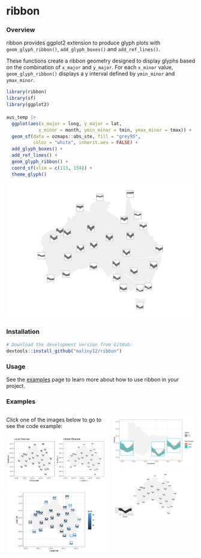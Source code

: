 
# ribbon

### Overview

ribbon provides ggplot2 extension to produce glyph plots with
`geom_glyph_ribbon()`, `add_glyph_boxes()` and `add_ref_lines()`.

These functions create a ribbon geometry designed to display glyphs
based on the combination of `x_major` and `y_major`. For each `x_minor`
value, `geom_glyph_ribbon()` displays a y interval defined by
`ymin_minor` and `ymax_minor`.

``` r
library(ribbon)
library(sf)
library(ggplot2)

aus_temp |>
  ggplot(aes(x_major = long, y_major = lat,
            x_minor = month, ymin_minor = tmin, ymax_minor = tmax)) +
  geom_sf(data = ozmaps::abs_ste, fill = "grey95",
          color = "white", inherit.aes = FALSE) +
  add_glyph_boxes() +
  add_ref_lines() +
  geom_glyph_ribbon() +
  coord_sf(xlim = c(113, 154)) +
  theme_glyph()
```

![](README_files/figure-gfm/unnamed-chunk-1-1.png)<!-- -->

### Installation

``` r
# Download the development version from GitHub:
devtools::install_github("maliny12/ribbon")
```

### Usage

See the
[examples](https://maliny12.github.io/ribbon/articles/Examples.html)
page to learn more about how to use ribbon in your project.

### Examples

<div class="columns">

<div class="column" width="40%">

Click one of the images below to go to see the code example: <a
href="https://maliny12.github.io/ribbon/articles/Examples.html#comparison-between-global-rescale-and-local-rescale"
width="250px"><img
src="docs/articles/Examples_files/figure-html/global_local_rescale.png"
alt="rescale" /></a> <a
href="https://maliny12.github.io/ribbon/articles/Examples.html#mapping-precipitation-across-australia-with-glyphs"
width="250px"><img
src="docs/articles/Examples_files/figure-html/prcp_dist.png"
alt="prcp" /></a>

</div>

<div class="column" width="60%">

<a
href="https://maliny12.github.io/ribbon/articles/Examples.html#comparative-visualization-by-factors-across-yearss"
width="250px"><img
src="docs/articles/Examples_files/figure-html/fct_year.png"
alt="fct_year" /></a> <a
href="https://maliny12.github.io/ribbon/articles/Examples.html#integrating-legends-in-map-visualizations"
width="250px"><img
src="docs/articles/Examples_files/figure-html/legend.png"
alt="legend" /></a>

</div>

</div>
